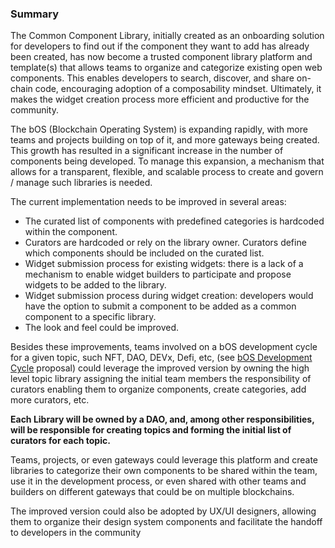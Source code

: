 ### Summary 

The Common Component Library, initially created as an onboarding solution for developers to find out if the component they want to add has already been created, has now become a trusted component library platform and template(s) that allows teams to organize and categorize existing open web components. This enables developers to search, discover, and share on-chain code, encouraging adoption of a composability mindset. Ultimately, it makes the widget creation process more efficient and productive for the community.

The bOS (Blockchain Operating System) is expanding rapidly, with more teams and projects building on top of it, and more gateways being created. This growth has resulted in a significant increase in the number of components being developed. To manage this expansion, a mechanism that allows for a transparent, flexible, and scalable process to create and govern / manage such libraries is needed.

The current implementation needs to be improved in several areas:
* The curated list of components with predefined categories is hardcoded within the component.
* Curators are hardcoded or rely on the library owner. Curators define which components should be included on the curated list.
* Widget submission process for existing widgets: there is a lack of a mechanism to enable widget builders to participate and propose widgets to be added to the library.
* Widget submission process during widget creation: developers would have the option to submit a component to be added as a common component to a specific library.
* The look and feel could be improved.

Besides these improvements, teams involved on a bOS development cycle for a given topic, such NFT, DAO, DEVx, Defi, etc, (see [bOS Development Cycle](https://near.social/#/devgovgigs.near/widget/gigs-board.pages.Post?id=347) proposal) could leverage the improved version by owning the high level topic library assigning the initial team members the responsibility of curators enabling them to organize components, create categories, add more curators, etc.

**Each Library will be owned by a DAO, and, among other responsibilities, will be responsible for creating topics and forming the initial list of curators for each topic.**

Teams, projects, or even gateways could leverage this platform and create libraries to categorize their own components to be shared within the team, use it in the development process, or even shared with other teams and builders on different gateways that could be on multiple blockchains.

The improved version could also be adopted by UX/UI designers, allowing them to organize their design system components and facilitate the handoff to developers in the community

